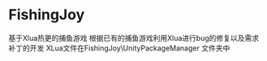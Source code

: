 # FishingJoy
基于Xlua热更的捕鱼游戏
根据已有的捕鱼游戏利用Xlua进行bug的修复以及需求补丁的开发
XLua文件在FishingJoy\UnityPackageManager 文件夹中
